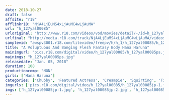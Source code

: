 ```yaml
---
date: 2018-10-27
draft: false
affsite: "r18"
afflinkr18: "NjA4LjEuMS4xLjAuMC4wLjAuMA"
url: "h_127yal00085"
urloriginal: "http://www.r18.com/videos/vod/movies/detail/-/id=h_127yal00085"
urlfinal: "http://media.r18.com/track/NjA4LjEuMS4xLjAuMC4wLjAuMA/videos/vod/movies/detail/-/id=h_127yal00085"
samplevid: "awspv3001.r18.com/litevideo/freepv/h/h_1/h_127yal00085/h_127yal00085_dmb_w.mp4"
title: "A Voluptuous And Banging Flesh Fantasy Body Hana Haruna"
mainimgurl: "pics.r18.com/digital/video/h_127yal00085/h_127yal00085ps.jpg"
mainimgs: "h_127yal00085ps.jpg"
releasedate: "Jan. 05, 2018"
duration: 108
productioncomp: "NON"
girls: ['Hana Haruna']
categories: ['Chubby', 'Featured Actress', 'Creampie', 'Squirting', 'Titty Fuck', 'Facial', 'Hi-Def']
imgurls: ['pics.r18.com/digital/video/h_127yal00085/h_127yal00085jp-1.jpg', 'pics.r18.com/digital/video/h_127yal00085/h_127yal00085jp-2.jpg', 'pics.r18.com/digital/video/h_127yal00085/h_127yal00085jp-3.jpg', 'pics.r18.com/digital/video/h_127yal00085/h_127yal00085jp-4.jpg', 'pics.r18.com/digital/video/h_127yal00085/h_127yal00085jp-5.jpg', 'pics.r18.com/digital/video/h_127yal00085/h_127yal00085jp-6.jpg', 'pics.r18.com/digital/video/h_127yal00085/h_127yal00085jp-7.jpg', 'pics.r18.com/digital/video/h_127yal00085/h_127yal00085jp-8.jpg', 'pics.r18.com/digital/video/h_127yal00085/h_127yal00085jp-9.jpg', 'pics.r18.com/digital/video/h_127yal00085/h_127yal00085jp-10.jpg', 'pics.r18.com/digital/video/h_127yal00085/h_127yal00085jp-11.jpg', 'pics.r18.com/digital/video/h_127yal00085/h_127yal00085jp-12.jpg', 'pics.r18.com/digital/video/h_127yal00085/h_127yal00085jp-13.jpg', 'pics.r18.com/digital/video/h_127yal00085/h_127yal00085jp-14.jpg', 'pics.r18.com/digital/video/h_127yal00085/h_127yal00085jp-15.jpg', 'pics.r18.com/digital/video/h_127yal00085/h_127yal00085jp-16.jpg', 'pics.r18.com/digital/video/h_127yal00085/h_127yal00085jp-17.jpg', 'pics.r18.com/digital/video/h_127yal00085/h_127yal00085jp-18.jpg', 'pics.r18.com/digital/video/h_127yal00085/h_127yal00085jp-19.jpg', 'pics.r18.com/digital/video/h_127yal00085/h_127yal00085jp-20.jpg']
imgs: ['h_127yal00085jp-1.jpg', 'h_127yal00085jp-2.jpg', 'h_127yal00085jp-3.jpg', 'h_127yal00085jp-4.jpg', 'h_127yal00085jp-5.jpg', 'h_127yal00085jp-6.jpg', 'h_127yal00085jp-7.jpg', 'h_127yal00085jp-8.jpg', 'h_127yal00085jp-9.jpg', 'h_127yal00085jp-10.jpg', 'h_127yal00085jp-11.jpg', 'h_127yal00085jp-12.jpg', 'h_127yal00085jp-13.jpg', 'h_127yal00085jp-14.jpg', 'h_127yal00085jp-15.jpg', 'h_127yal00085jp-16.jpg', 'h_127yal00085jp-17.jpg', 'h_127yal00085jp-18.jpg', 'h_127yal00085jp-19.jpg', 'h_127yal00085jp-20.jpg']
---
```

